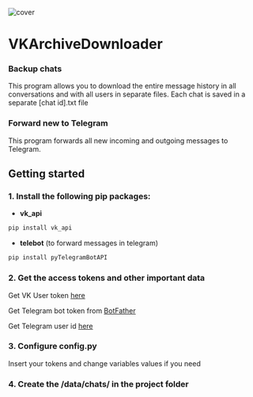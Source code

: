 ![cover](https://github.com/RabbitsInIT/VKArchiveDownloader/assets/72883689/a8ab9bc0-7f15-4156-a581-1206f690f023)
# VKArchiveDownloader
### Backup chats
This program allows you to download the entire message history in all conversations and with all users in separate files. Each chat is saved in a separate [chat id].txt file
### Forward new to Telegram
This program forwards all new incoming and outgoing messages to Telegram.
## Getting started
### 1. Install the following pip packages:
- **vk_api**
```bash
pip install vk_api
```
- **telebot** (to forward messages in telegram)
```bash
pip install pyTelegramBotAPI
```
### 2. Get the access tokens and other important data
Get VK User token [here](https://vkhost.github.io/)

Get Telegram bot token from [BotFather](https://telegram.me/BotFather)

Get Telegram user id [here](https://t.me/userinfobot)
### 3. Configure config.py
Insert your tokens and change variables values if you need
### 4. Create the /data/chats/ in the project folder

